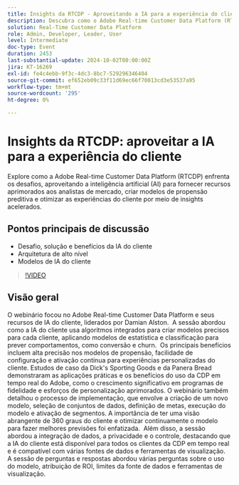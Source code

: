 ```yaml
---
title: Insights da RTCDP - Aproveitando a IA para a experiência do cliente
description: Descubra como o Adobe Real-time Customer Data Platform (RTCDP) usa a IA para aprimorar os recursos dos analistas de mercado, criar modelos de propensão preditiva e otimizar as experiências do cliente por meio de insights acelerados, cobrindo tópicos principais como desafios, soluções, benefícios, arquitetura de alto nível e modelos de IA do cliente.
solution: Real-Time Customer Data Platform
role: Admin, Developer, Leader, User
level: Intermediate
doc-type: Event
duration: 2453
last-substantial-update: 2024-10-02T00:00:00Z
jira: KT-16269
exl-id: fe4c4ebb-9f3c-4dc3-8bc7-529296346404
source-git-commit: ef652eb09c33f11d69ec66f70013cd3e53537a95
workflow-type: tm+mt
source-wordcount: '295'
ht-degree: 0%

---
```


# Insights da RTCDP: aproveitar a IA para a experiência do cliente

Explore como a Adobe Real-time Customer Data Platform (RTCDP) enfrenta os desafios, aproveitando a inteligência artificial (AI) para fornecer recursos aprimorados aos analistas de mercado, criar modelos de propensão preditiva e otimizar as experiências do cliente por meio de insights acelerados.

## Pontos principais de discussão

* Desafio, solução e benefícios da IA do cliente
* Arquitetura de alto nível
* Modelos de IA do cliente

>[!VIDEO](https://video.tv.adobe.com/v/3434919/?learn=on)

## Visão geral

O webinário focou no Adobe Real-time Customer Data Platform e seus recursos de IA do cliente, liderados por Damian Alston. &#x200B; A sessão abordou como a IA do cliente usa algoritmos integrados para criar modelos precisos para cada cliente, aplicando modelos de estatística e classificação para prever comportamentos, como conversão e churn. &#x200B; Os principais benefícios incluem alta precisão nos modelos de propensão, facilidade de configuração e ativação contínua para experiências personalizadas do cliente. &#x200B;Estudos de caso da Dick&#39;s Sporting Goods e da Panera Bread demonstraram as aplicações práticas e os benefícios do uso da CDP em tempo real do Adobe, como o crescimento significativo em programas de fidelidade e esforços de personalização aprimorados. O webinário também detalhou o processo de implementação, que envolve a criação de um novo modelo, seleção de conjuntos de dados, definição de metas, execução do modelo e ativação de segmentos. A importância de ter uma visão abrangente de 360 graus do cliente e otimizar continuamente o modelo para fazer melhores previsões foi enfatizada. &#x200B; Além disso, a sessão abordou a integração de dados, a privacidade e o controle, destacando que a IA do cliente está disponível para todos os clientes da CDP em tempo real e é compatível com várias fontes de dados e ferramentas de visualização. &#x200B; A sessão de perguntas e respostas abordou várias perguntas sobre o uso do modelo, atribuição de ROI, limites da fonte de dados e ferramentas de visualização.
